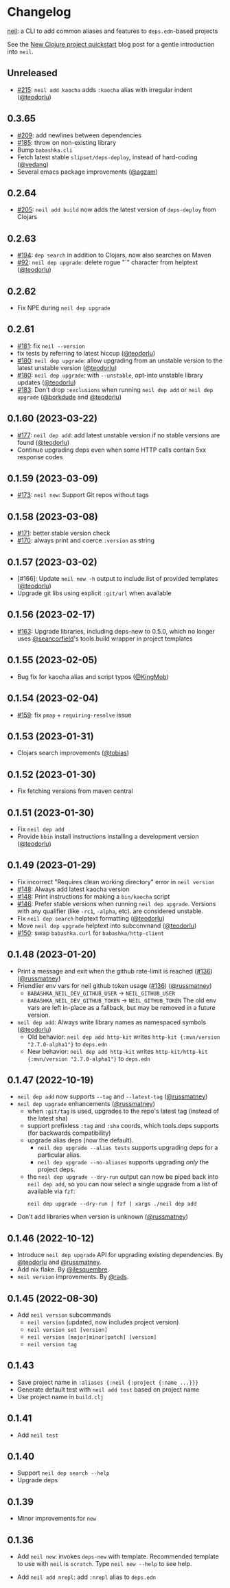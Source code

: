 # Changelog

[neil](https://github.com/babashka/neil): a CLI to add common aliases and features to `deps.edn`-based projects

See the [New Clojure project quickstart](https://blog.michielborkent.nl/new-clojure-project-quickstart.html) blog post for a gentle introduction into `neil`.

## Unreleased

- [#215](https://github.com/babashka/neil/issues/215): `neil add kaocha` adds `:kaocha` alias with irregular indent ([@teodorlu](https://github.com/teodorlu))

## 0.3.65

- [#209](https://github.com/babashka/neil/issues/209): add newlines between dependencies
- [#185](https://github.com/babashka/neil/issues/185): throw on non-existing library
- Bump `babashka.cli`
- Fetch latest stable `slipset/deps-deploy`, instead of hard-coding ([@vedang](https://github.com/vedang))
- Several emacs package improvements ([@agzam](https://github.com/agzam))

## 0.2.64
- [#205](https://github.com/babashka/neil/issues/205): `neil add build` now adds the latest version of `deps-deploy` from Clojars

## 0.2.63

- [#194](https://github.com/babashka/neil/issues/41): `dep search` in addition to Clojars, now also searches on Maven
- [#92](https://github.com/babashka/neil/issues/180): `neil dep upgrade`: delete rogue "`" character from helptext ([@teodorlu](https://github.com/teodorlu))

## 0.2.62

- Fix NPE during `neil dep upgrade`

## 0.2.61

- [#181](https://github.com/babashka/neil/issues/181): fix `neil --version`
- fix tests by referring to latest hiccup ([@teodorlu](https://github.com/teodorlu))
- [#180](https://github.com/babashka/neil/issues/180): `neil dep upgrade`: allow upgrading from an unstable version to the latest unstable version ([@teodorlu](https://github.com/teodorlu))
- [#180](https://github.com/babashka/neil/issues/180): `neil dep upgrade`: with `--unstable`, opt-into unstable library updates ([@teodorlu](https://github.com/teodorlu))
- [#183](https://github.com/babashka/neil/issues/183): Don't drop `:exclusions` when running `neil dep add` or `neil dep upgrade` ([@borkdude](https://github.com/borkdude) and [@teodorlu](https://github.com/teodorlu))

## 0.1.60 (2023-03-22)

- [#177](https://github.com/babashka/neil/issues/177): `neil dep add`: add latest unstable version if no stable versions are found ([@teodorlu](https://github.com/teodorlu))
- Continue upgrading deps even when some HTTP calls contain 5xx response codes

## 0.1.59 (2023-03-09)

- [#173](https://github.com/babashka/neil/issues/173): `neil new`: Support Git repos without tags

## 0.1.58 (2023-03-08)

- [#171](https://github.com/babashka/neil/issues/171): better stable version check
- [#170](https://github.com/babashka/neil/issues/170): always print and coerce `:version` as string

## 0.1.57 (2023-03-02)

- [#166]: Update `neil new -h` output to include list of provided templates ([@teodorlu](https://github.com/teodorlu))
- Upgrade git libs using explicit `:git/url` when available

## 0.1.56 (2023-02-17)

- [#163](https://github.com/babashka/neil/issues/163): Upgrade libraries, including deps-new to 0.5.0, which no longer uses [@seancorfield](https://github.com/seancorfield)'s tools.build wrapper in project templates

## 0.1.55 (2023-02-05)

- Bug fix for kaocha alias and script typos ([@KingMob](https://github.com/KingMob))

## 0.1.54 (2023-02-04)

- [#159](https://github.com/babashka/neil/issues/159): fix `pmap` + `requiring-resolve` issue

## 0.1.53 (2023-01-31)

- Clojars search improvements ([@tobias](https://github.com/tobias))

## 0.1.52 (2023-01-30)

- Fix fetching versions from maven central

## 0.1.51 (2023-01-30)

- Fix `neil dep add`
- Provide `bbin` install instructions installing a development version ([@teodorlu](https://github.com/teodorlu))

## 0.1.49 (2023-01-29)

- Fix incorrect "Requires clean working directory" error in `neil version`
- [#148](https://github.com/babashka/neil/issues/148): Always add latest kaocha version
- [#148](https://github.com/babashka/neil/issues/148): Print instructions for making a `bin/kaocha` script
- [#146](https://github.com/babashka/neil/issues/146): Prefer stable versions when running `neil dep upgrade`. Versions with any qualifier (like `-rc1`, `-alpha`, etc). are considered unstable.
- Fix `neil dep search` helptext formatting ([@teodorlu](https://github.com/teodorlu))
- Move `neil dep upgrade` helptext into subcommand ([@teodorlu](https://github.com/teodorlu))
- [#150](https://github.com/babashka/neil/issues/150): swap `babashka.curl` for `babashka/http-client`

## 0.1.48 (2023-01-20)

- Print a message and exit when the github rate-limit is reached ([#136](https://github.com/babashka/neil/issues/136)) ([@russmatney](https://github.com/russmatney))
- Friendlier env vars for neil github token usage ([#136](https://github.com/babashka/neil/issues/136)) ([@russmatney](https://github.com/russmatney))
  - `BABASHKA_NEIL_DEV_GITHUB_USER` -> `NEIL_GITHUB_USER`
  - `BABASHKA_NEIL_DEV_GITHUB_TOKEN` -> `NEIL_GITHUB_TOKEN`
  The old env vars are left in-place as a fallback, but may be removed in a future version.
- `neil dep add`: Always write library names as namespaced symbols ([@teodorlu](https://github.com/teodorlu))
  - Old behavior: `neil dep add http-kit` writes `http-kit {:mvn/version "2.7.0-alpha1"}` to `deps.edn`
  - New behavior: `neil dep add http-kit` writes `http-kit/http-kit {:mvn/version "2.7.0-alpha1"}` to `deps.edn`

## 0.1.47 (2022-10-19)

- `neil dep add` now supports `--tag` and `--latest-tag` ([@russmatney](https://github.com/russmatney))
- `neil dep upgrade` enhancements ([@russmatney](https://github.com/russmatney))
  - when `:git/tag` is used, upgrades to the repo's latest tag (instead of the latest sha)
  - support prefixless `:tag` and `:sha` coords, which tools.deps supports (for backwards compatibility)
  - upgrade alias deps (now the default).
    - `neil dep upgrade --alias tests` supports upgrading deps for a particular alias.
    - `neil dep upgrade --no-aliases` supports upgrading _only_ the project deps.
  - the `neil dep upgrade --dry-run` output can now be piped back into `neil dep
    add`, so you can now select a single upgrade from a list of available via `fzf`:
    ```
    neil dep upgrade --dry-run | fzf | xargs ./neil dep add
    ```
- Don't add libraries when version is unknown ([@russmatney](https://github.com/russmatney))

## 0.1.46 (2022-10-12)

- Introduce `neil dep upgrade` API for upgrading existing dependencies. By [@teodorlu](https://github.com/teodorlu) and [@russmatney](https://github.com/russmatney).
- Add nix flake. By [@jlesquembre](https://github.com/jlesquembre).
- `neil version` improvements. By [@rads](https://github.com/rads).

## 0.1.45 (2022-08-30)

- Add `neil version` subcommands
  - `neil version` (updated, now includes project version)
  - `neil version set [version]`
  - `neil version [major|minor|patch] [version]`
  - `neil version tag`

## 0.1.43

- Save project name in `:aliases {:neil {:project {:name ...}}}`
- Generate default test with `neil add test` based on project name
- Use project name in `build.clj`

## 0.1.41

- Add `neil test`

## 0.1.40

- Support `neil dep search --help`
- Upgrade deps

## 0.1.39

- Minor improvements for `new`

## 0.1.36

- Add `neil new`: invokes `deps-new` with template. Recommended template to use with `neil` is `scratch`. Type `neil new --help` to see help.

- Add `neil add nrepl`: add `:nrepl` alias to `deps.edn`
